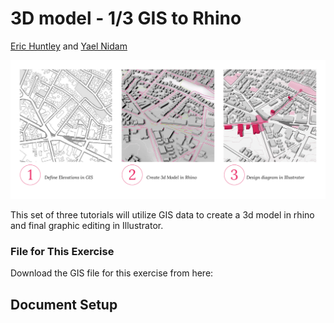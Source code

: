 # 3D model - 1/3 GIS to Rhino
[Eric Huntley](@ehuntley) and [Yael Nidam](@yaelnidam)

![stages](./images/stages.JPG)

This set of three tutorials will utilize GIS data to create a 3d model in rhino and final graphic editing in Illustrator.

### File for This Exercise
Download the GIS file for this exercise from here:

## Document Setup
